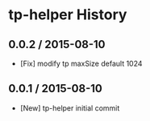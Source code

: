# tp-helper History

## 0.0.2 / 2015-08-10
* [Fix] modify tp maxSize default 1024

## 0.0.1 / 2015-08-10
* [New] tp-helper initial commit